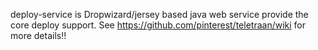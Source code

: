 deploy-service is Dropwizard/jersey based java web service provide the core deploy support.
See https://github.com/pinterest/teletraan/wiki for more details!!
